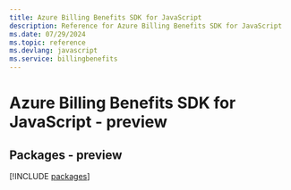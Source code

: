 ```yaml
---
title: Azure Billing Benefits SDK for JavaScript
description: Reference for Azure Billing Benefits SDK for JavaScript
ms.date: 07/29/2024
ms.topic: reference
ms.devlang: javascript
ms.service: billingbenefits
---
```

# Azure Billing Benefits SDK for JavaScript - preview
## Packages - preview
[!INCLUDE [packages](billing-benefits-index.md)]